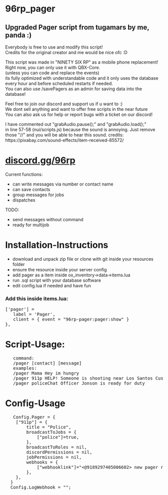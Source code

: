 # 96rp_pager
<h2>Upgraded Pager script from tugamars by me, panda :)</h2>
<p>
   Everybody is free to use and modify this script!<br>
   Credits for the original creator and me would be nice ofc :D<br>
</p>
<p>
   This script was made in "NINETY SIX RP" as a mobile phone replacement!<br>
   Right now, you can only use it with QBX-Core.<br>
   (unless you can code and replace the events)<br>
   its fully optimized with understandable code and it only uses the database<br>
   every hour and before scheduled restarts if needed.<br>
   You can also use /savePagers as an admin for saving data into the database!
</p>
<p>
   Feel free to join our discord and support us if u want to :)<br>
   We dont sell anything and want to offer free scripts in the near future<br>
   You can also ask us for help or report bugs with a ticket on our discord!
</p>
<p>
   I have commented out "grabAudio.pause();" and "grabAudio.load();"<br>
   in line 57-58 (nui/scripts.js) because the sound is annoying.
   Just remove those "//" and you will be able to hear this sound.
   credits: https://pixabay.com/sound-effects/item-received-85572/<br>
</p>
<h1><a href="https://discord.gg/96rp">discord.gg/96rp</a></h1>
Current functions:
<ul>
   <li>can write messages via number or contact name</li>
   <li>can save contacts</li>
   <li>group messages for jobs</li>
   <li>dispatches</li>
</ul>

TODO:
<ul>
   <li>send messages without command</li>
   <li>ready for multijob</li>
</ul>


<h1>Installation-Instructions</h1>
<ul>
   <li>download and unpack zip file or clone with git inside your resources folder</li>
   <li>ensure the resource inside your server config</li>
   <li>add pager as a item inside ox_inventory->data->items.lua</li>
   <li>run .sql script with your database software</li>
   <li>edit config.lua if needed and have fun</li>
</ul>

<h3>Add this inside items.lua:</h3>
<pre>
['pager'] =
   label = 'Pager',
   client = { event = "96rp-pager:pager:show" }
},
</pre>

<h1>Script-Usage:</h1>
<pre>
   command:
   /pager [contact] [message]
   examples:
   /pager Mama Hey im hungry                                          <- private message
   /pager 911p HELP! Someone is shooting near Los Santos Customs      <- police dispatch
   /pager policeChat Officer Jonson is ready for duty                 <- job groupchat
</pre>

<h1>Config-Usage</h1>
<pre>
   Config.Pager = {
    ["911p"] = {                                                <- contact name (for /pager command)
        title = "Police",                                       <- name for discord logs
        broadcastToJobs = {                                     <- jobs that get the message
            ["police"]=true,
        },
        broadcastToRoles = nil,                                 <- discord roles that get the messages
        discordPermissions = nil,                               <- discord roles that are allowed to use this contact
        jobPermissions = nil,                                   <- jobs that are allowed to use this contact
        webhooks = {                                            <- webhook for discord messages
            ["webhooklink"]="<@9189297405006602> new pager received!"
        },
    },
  }
  Config.LogWebhook = "";                                       <- webhook for discord logs
</pre>
